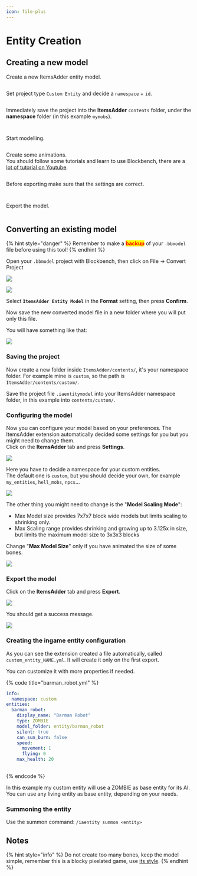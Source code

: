 ```yaml
---
icon: file-plus
---
```


# Entity Creation

## Creating a new model

Create a new ItemsAdder entity model.

<figure><img src="../../../.gitbook/assets/image (250).png" alt=""><figcaption></figcaption></figure>

Set project type `Custom Entity` and decide a `namespace` + `id`.

<figure><img src="../../../.gitbook/assets/image (251).png" alt=""><figcaption></figcaption></figure>

Immediately save the project into the **ItemsAdder** `contents` folder, under the **namespace** folder (in this example `mymobs`).

<figure><img src="../../../.gitbook/assets/image (252).png" alt=""><figcaption></figcaption></figure>

<figure><img src="../../../.gitbook/assets/image (254).png" alt=""><figcaption></figcaption></figure>

Start modelling.

<figure><img src="../../../.gitbook/assets/image (255).png" alt=""><figcaption></figcaption></figure>

Create some animations.\
You should follow some tutorials and learn to use Blockbench, there are a [lot of tutorial on Youtube](https://www.youtube.com/results?search_query=blockbench+animation+tutorial).

<figure><img src="../../../.gitbook/assets/image (259).png" alt=""><figcaption></figcaption></figure>

Before exporting make sure that the settings are correct.

<figure><img src="../../../.gitbook/assets/image (257).png" alt=""><figcaption></figcaption></figure>

<figure><img src="../../../.gitbook/assets/image (256).png" alt=""><figcaption></figcaption></figure>

Export the model.

<figure><img src="../../../.gitbook/assets/image (258).png" alt=""><figcaption></figcaption></figure>

## Converting an existing model

{% hint style="danger" %}
Remember to make a <mark style="color:red;">**backup**</mark> of your `.bbmodel` file before using this tool!
{% endhint %}

Open your `.bbmodel` project with Blockbench, then click on File -> Convert Project

![](<../../../.gitbook/assets/image (215).png>)

![](<../../../.gitbook/assets/image (58).png>)

Select **`ItemsAdder Entity Model`** in the **Format** setting, then press **Confirm**.

Now save the new converted model file in a new folder where you will put only this file.

You will have something like that:

![](<../../../.gitbook/assets/image (182).png>)

### Saving the project

Now create a new folder inside `ItemsAdder/contents/`, it's your namespace folder. For example mine is `custom`, so the path is `ItemsAdder/contents/custom/`.

Save the project file `.iaentitymodel` into your ItemsAdder namespace folder, in this example into `contents/custom/`.

### Configuring the model

Now you can configure your model based on your preferences. The ItemsAdder extension automatically decided some settings for you but you might need to change them.\
Click on the **ItemsAdder** tab and press **Settings**.

![](<../../../.gitbook/assets/image (220).png>)

Here you have to decide a namespace for your custom entities.\
The default one is `custom`, but you should decide your own, for example `my_entities`, `hell_mobs`, `npcs`...

![](<../../../.gitbook/assets/image (69).png>)

The other thing you might need to change is the "**Model Scaling Mode**":

* Max Model size provides 7x7x7 block wide models but limits scaling to shrinking only.
* Max Scaling range provides shrinking and growing up to 3.125x in size, but limits the maximum model size to 3x3x3 blocks

Change "**Max Model Size**" only if you have animated the size of some bones.

![](<../../../.gitbook/assets/image (170).png>)

### Export the model

Click on the **ItemsAdder** tab and press **Export**.

![](<../../../.gitbook/assets/image (179).png>)

You should get a success message.

![](<../../../.gitbook/assets/image (66).png>)

### Creating the ingame entity configuration

As you can see the extension created a file automatically, called `custom_entity_NAME.yml`. It will create it only on the first export.

You can customize it with more properties if needed.

{% code title="barman_robot.yml" %}
```yaml
info:
  namespace: custom
entities:
  barman_robot:
    display_name: "Barman Robot"
    type: ZOMBIE
    model_folder: entity/barman_robot
    silent: true
    can_sun_burn: false
    speed:
      movement: 1
      flying: 0
    max_health: 20
      
```
{% endcode %}

In this example my custom entity will use a ZOMBIE as base entity for its AI.\
You can use any living entity as base entity, depending on your needs.

### Summoning the entity

Use the summon command: `/iaentity summon <entity>`

## Notes

{% hint style="info" %}
Do not create too many bones, keep the model simple, remember this is a blocky pixelated game, use [its style](advanced-method/broken-reference/).
{% endhint %}
